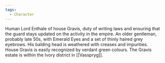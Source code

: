 ```yaml
---
tags:
  - Character
---
```


Human Lord Enthale of house Gravis, duty of writing laws and ensuring that the guard stays updated on the activity in the empire. An older gentleman, probably late 50s, with Emerald Eyes and a set of thinly haired grey eyebrows. His balding head is weathered with creases and impurities. House Gravis is easily recognized by verdant green colours. The Gravis estate is within the Ivory district in [[Vasspryg]].
